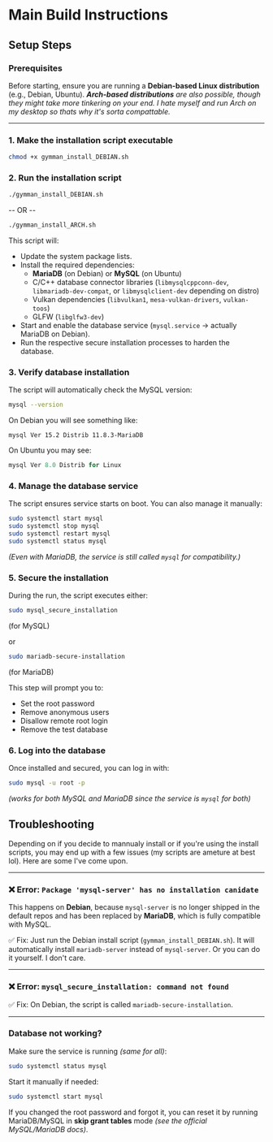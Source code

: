 # Main Build Instructions
## Setup Steps
### Prerequisites

Before starting, ensure you are running a **Debian-based Linux distribution** (e.g., Debian, Ubuntu). ***Arch-based distributions*** *are also possible, though they might take more tinkering on your end. I hate myself and run Arch on my desktop so thats why it's sorta compattable.*


---

### 1. Make the installation script executable
```bash
chmod +x gymman_install_DEBIAN.sh
```
### 2. Run the installation script
```bash
./gymman_install_DEBIAN.sh
```
-- OR --
```bash
./gymman_install_ARCH.sh
```

This script will:
- Update the system package lists.
- Install the required dependencies:
  - **MariaDB** (on Debian) or **MySQL** (on Ubuntu)
  - C/C++ database connector libraries (`libmysqlcppconn-dev`, `libmariadb-dev-compat`, or `libmysqlclient-dev` depending on distro)
  - Vulkan dependencies (`libvulkan1`, `mesa-vulkan-drivers`, `vulkan-toos`)
  - GLFW (`libglfw3-dev`)
- Start and enable the database service (`mysql.service` -> actually MariaDB on Debian).
- Run the respective secure installation processes to harden the database.

### 3. Verify database installation
The script will automatically check the MySQL version:
```bash
mysql --version
```
On Debian you will see something like:
```nginx
mysql Ver 15.2 Distrib 11.8.3-MariaDB
```
On Ubuntu you may see:
```rust
mysql Ver 8.0 Distrib for Linux
```

### 4. Manage the database service

The script ensures service starts on boot. You can also manage it manually:

```bash
sudo systemctl start mysql
sudo systemctl stop mysql
sudo systemctl restart mysql
sudo systemctl status mysql
```
*(Even with MariaDB, the service is still called `mysql` for compatibility.)*
### 5. Secure the installation

During the run, the script executes either:
```bash
sudo mysql_secure_installation
```
(for MySQL)

or
```bash
sudo mariadb-secure-installation
```
(for MariaDB)

This step will prompt you to:

- Set the root password
- Remove anonymous users
- Disallow remote root login
- Remove the test database

### 6. Log into the database

Once installed and secured, you can log in with:
```bash
sudo mysql -u root -p
```
*(works for both MySQL and MariaDB since the service is `mysql` for both)*

## Troubleshooting

Depending on if you decide to mannualy install or if you're using the install scripts, you may end up with a few issues (my scripts are ameture at best lol). Here are some I've come upon.

---

### ❌ **Error:** `Package 'mysql-server' has no installation canidate`

This happens on **Debian**, because `mysql-server` is no longer shipped in the default repos and has been replaced by **MariaDB**, which is fully compatible with MySQL.

✅ Fix: Just run the Debian install script (`gymman_install_DEBIAN.sh`). It will automatically install `mariadb-server` instead of `mysql-server`. Or you can do it yourself. I don't care.

---

### ❌ **Error:** `mysql_secure_installation: command not found`

✅ Fix: On Debian, the script is called `mariadb-secure-installation`.

---

### Database not working?

Make sure the service is running *(same for all)*:
```bash
sudo systemctl status mysql
```
Start it manually if needed:
```bash
sudo systemctl start mysql
```

If you changed the root password and forgot it, you can reset it by running MariaDB/MySQL in **skip grant tables** mode *(see the official MySQL/MariaDB docs)*.














